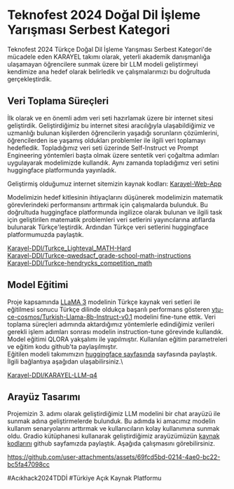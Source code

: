 # Teknofest 2024 Doğal Dil İşleme Yarışması Serbest Kategori

Teknofest 2024 Türkçe Doğal Dil İşleme Yarışması Serbest Kategori'de mücadele eden KARAYEL takımı olarak, yeterli akademik danışmanlığa ulaşamayan öğrencilere sunmak üzere bir LLM modeli geliştirmeyi kendimize ana hedef olarak belirledik ve çalışmalarımızı bu doğrultuda gerçekleştirdik.

## Veri Toplama Süreçleri

İlk olarak ve en önemli adım veri seti hazırlamak üzere bir internet sitesi geliştirdik. Geliştirdiğimiz bu internet sitesi aracılığıyla ulaşabildiğimiz ve uzmanlığı bulunan kişilerden öğrencilerin yaşadığı sorunların çözümlerini, öğrencilerden ise yaşamış oldukları problemler ile ilgili veri toplamayı hedefledik. Topladığımız veri seti üzerinde Self-Instruct ve Prompt Engineering yöntemleri başta olmak üzere sentetik veri çoğaltma adımları uygulayarak modelimizde kullandık. Aynı zamanda topladığımız veri setini huggingface platformunda yayınladık.

Geliştirmiş olduğumuz internet sitemizin kaynak kodları: [Karayel-Web-App](https://github.com/karayel-ddi/Karayel-Web-App)

Modelimizin hedef kitlesinin ihtiyaçlarını düşünerek modelimizin matematik görevlerindeki performansını arttırmak için çalışmalarda bulunduk. Bu doğrultuda huggingface platformunda ingilizce olarak bulunan ve ilgili task için geliştirilen matematik problemleri veri setlerini yayıncılarına atıflarda bulunarak Türkçe'leştirdik. Ardından Türkçe veri setlerini huggingface platformumuzda paylaştık.  
  
[Karayel-DDI/Turkce_Lighteval_MATH-Hard](https://huggingface.co/datasets/Karayel-DDI/Turkce_Lighteval_MATH-Hard)  
[Karayel-DDI/Turkce-qwedsacf_grade-school-math-instructions](https://huggingface.co/datasets/Karayel-DDI/Turkce-qwedsacf_grade-school-math-instructions)  
[Karayel-DDI/Turkce-hendrycks_competition_math](https://huggingface.co/datasets/Karayel-DDI/Turkce-hendrycks_competition_math)

## Model Eğitimi

Proje kapsamında [LLaMA 3](https://huggingface.co/meta-llama/Meta-Llama-3-8B) modelinin Türkçe kaynak veri setleri ile eğitilmesi sonucu Türkçe dilinde oldukça başarılı performans gösteren [ytu-ce-cosmos/Turkish-Llama-8b-Instruct-v0.1](https://huggingface.co/ytu-ce-cosmos/Turkish-Llama-8b-Instruct-v0.1) modelini fine-tune ettik. Veri toplama süreçleri adımında aktardığımız yöntemlerle edindiğimiz verileri gerekli işlem adımları sonrası modelin instruction-tune görevinde kullandık.\
Model eğitimi QLORA yakşalımı ile yapılmıştır. Kullanılan eğitim parametreleri ve eğitim kodu github'ta paylaşılmıştır.\
Eğitilen modeli takımımızın [huggingface sayfasında](https://huggingface.co/Karayel-DDI) sayfasında paylaştık. İlgili bağlantıya aşağıdan ulaşabilirsiniz.\

[Karayel-DDI/KARAYEL-LLM-q4](https://huggingface.co/Karayel-DDI/KARAYEL-LLM-q4)

## Arayüz Tasarımı

Projemizin 3. adımı olarak geliştirdiğimiz LLM modelini bir chat arayüzü ile sunmak adına geliştirmelerde bulunduk. Bu adımda ki amacımız modelin kullanım senaryolarını arttırmak ve kullanıcıların kolay kullanımına sunmak oldu. Gradio kütüphanesi kullanarak geliştirdiğimiz arayüzümüzün [kaynak kodlarını](https://github.com/karayel-ddi/Teknofest_2024_ddi_serbest_kategori/blob/main/chat.py) github sayfamızda paylaştık. Aşağıda çalışmasını görebilirsiniz.

https://github.com/user-attachments/assets/69fcd5bd-0214-4ae0-bc22-bc5fa47098cc


  
#Acıkhack2024TDDİ  #Türkiye Açık Kaynak Platformu
